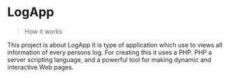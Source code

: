 # LogApp
> How it works  
  
This project is about LogApp it is type of application which use to views all information of every persons log. For creating this it uses a PHP. PHP a server scripting language, and a powerful tool for making dynamic and interactive Web pages.
